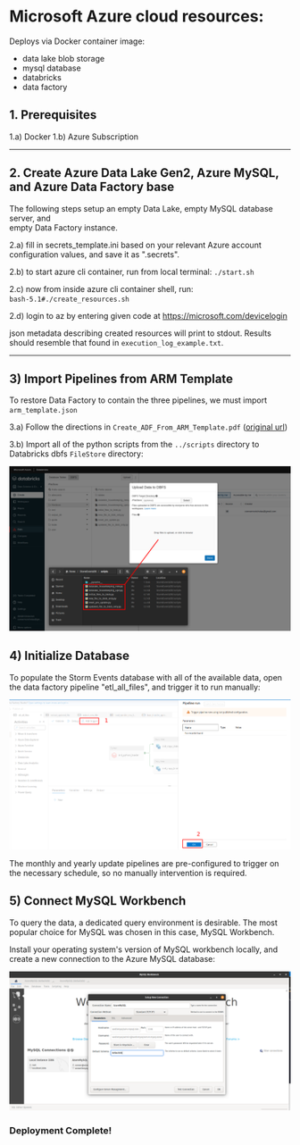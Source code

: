 # Microsoft Azure cloud resources:

Deploys via Docker container image:  
  - data lake blob storage   
  - mysql database   
  - databricks   
  - data factory   

## 1. Prerequisites

1.a) Docker
1.b) Azure Subscription

-----

## 2. Create Azure Data Lake Gen2, Azure MySQL, and Azure Data Factory base

The following steps setup an empty Data Lake, empty MySQL database server, and  
empty Data Factory instance.  

2.a) fill in secrets_template.ini based on your relevant Azure account configuration values, and save it as ".secrets".

2.b) to start azure cli container, run from local terminal:
`./start.sh`

2.c) now from inside azure cli container shell, run:   
`bash-5.1#./create_resources.sh`

2.d) login to az by entering given code at https://microsoft.com/devicelogin   

json metadata describing created resources will print to stdout.  Results should resemble that found in `execution_log_example.txt`.

----

## 3) Import Pipelines from ARM Template

To restore Data Factory to contain the three pipelines, we must import `arm_template.json`

3.a) Follow the directions in `Create_ADF_From_ARM_Template.pdf` ([original url](https://www.c-sharpcorner.com/article/create-a-copy-of-azure-data-factory-using-azure-arm-templates/))  

3.b) Import all of the python scripts from the `../scripts` directory to Databricks dbfs `FileStore` directory:  

![alt text](https://github.com/conner-mcnicholas/StormEventsDB/blob/main/imgs/databricks_import_scripts.png?raw=true)  


## 4) Initialize Database

To populate the Storm Events database with all of the available data, open the data factory pipeline "etl_all_files", and trigger it to run manually:

![alt text](https://github.com/conner-mcnicholas/StormEventsDB/blob/main/imgs/trigger_now.png?raw=true)  

The monthly and yearly update pipelines are pre-configured to trigger on the necessary schedule, so no manually intervention is required.

## 5) Connect MySQL Workbench

To query the data, a dedicated query environment is desirable.  The most popular choice for MySQL was chosen in this case, MySQL Workbench.  

Install your operating system's version of MySQL workbench locally, and create a new connection to the Azure MySQL database:  

![alt text](https://github.com/conner-mcnicholas/StormEventsDB/blob/main/imgs/mysqlconfig.png?raw=true)  

###                   **Deployment Complete!**
